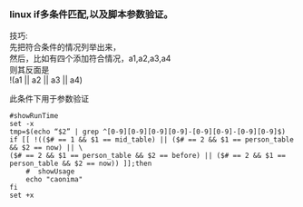 ### linux if多条件匹配,以及脚本参数验证。
技巧:  
先把符合条件的情况列举出来，  
然后，比如有四个添加符合情况，a1,a2,a3,a4  
则其反面是  
!(a1 || a2 || a3 || a4)  

此条件下用于参数验证  
```
#showRunTime
set -x
tmp=$(echo “$2” | grep ^[0-9][0-9][0-9][0-9]-[0-9][0-9]-[0-9][0-9]$) 
if [[ !(($# == 1 && $1 == mid_table) || ($# == 2 && $1 == person_table && $2 == now) || \
($# == 2 && $1 == person_table && $2 == before) || ($# == 2 && $1 == person_table && $2 == now)) ]];then
    #  showUsage
    echo "caonima"
fi
set +x
```